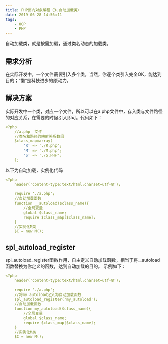 ```yaml
---
title: PHP面向对象编程（3.自动加载类）
date: 2019-06-28 14:56:11
tags:
    - OOP
    - PHP
---
```

自动加载类，就是按需加载，通过类名动态的加载类。
## 需求分析
在实际开发中，一个文件需要引入多个类，当然，你逐个类引入完全OK，能达到目的；“懒”是科技进步的原动力。

## 解决方案
实际开发中一个类，对应一个文件，所以可以在a.php文件中，存入类与文件路径的对应关系，在需要的时候引入即可。代码如下：
```yaml
<?php
	//a.php  文件
	//类名和路径的映射关系数组
	$class_map=array(
		'R' => './R.php';
		'M' => './M.php';
		'S' => './S.PHP';
	);
```
以下为自动加载，实例化代码
```yaml
<?php 
	header('content-type:text/html;charset=utf-8');
	
	require './a.php';
	//自动加载函数
	function __autoload($class_name){
	    //全局变量
		global $class_name;
		require $class_map[$class_name];
	}
	//实例化M类
	$C = new M();
```
## spl_autoload_register
spl_autoload_register函数作用，自主定义自动加载函数，相当于将__autoload函数替换为你定义的函数，达到自动加载的目的。
示例如下：
```yaml
<?php 
	header('content-type:text/html;charset=utf-8');
	
	require './a.php';
	//将my_autoload定义为自动加载函数
	spl_autoload_register('my_autoload');
	//自动加载函数
	function my_autoload($class_name){
		//全局变量
		global $class_name;
		require $class_map[$class_name];
	}
	//实例化M类
	$C = new M();
```